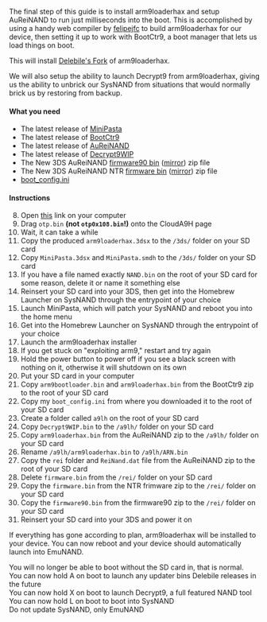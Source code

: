 The final step of this guide is to install arm9loaderhax and setup AuReiNAND to run just milliseconds into the boot. This is accomplished by using a handy web compiler by [felipejfc](https://gbatemp.net/threads/416385/) to build arm9loaderhax for our device, then setting it up to work with BootCtr9, a boot manager that lets us load things on boot.

This will install [Delebile's Fork](https://github.com/delebile/arm9loaderhax) of arm9loaderhax.

We will also setup the ability to launch Decrypt9 from arm9loaderhax, giving us the ability to unbrick our SysNAND from situations that would normally brick us by restoring from backup.

#### What you need

* The latest release of [MiniPasta](https://github.com/d0k3/MiniPasta/releases)
* The latest release of [BootCtr9](https://github.com/hartmannaf/BootCtr9/releases)
* The latest release of [AuReiNAND](https://github.com/AuroraWright/AuReiNand/releases)
* The latest release of [Decrypt9WIP](https://github.com/d0k3/Decrypt9WIP/releases)
* The New 3DS AuReiNAND [firmware90 bin](https://mega.nz/#!wwtymAKJ!ebBOlc6TaWSvYpiFlv4FPSJLCKlCuGrlRr4gtjm4SaU) ([mirror](https://drive.google.com/file/d/0BzPfvjeuhqoDSXV3SUxrbjBaVzQ/view?usp=sharing)) zip file
* The New 3DS AuReiNAND NTR [firmware bin](https://mega.nz/#!p0tTDJIQ!aikEtlvB8cjq-aJG9jC6GKx4uvlwN6oI9X2m1OY_ylE) ([mirror](https://drive.google.com/file/d/0BzPfvjeuhqoDM016eHZBQV95anc/view?usp=sharing)) zip file
* [boot_config.ini](https://gist.github.com/Plailect/66566928c286de6ecf61)

#### Instructions

8. Open [this](https://felipejfc.com/a9lh) link on your computer
9. Drag `otp.bin` **(not `otp0x108.bin`!)** onto the CloudA9H page
10. Wait, it can take a while
11. Copy the produced `arm9loaderhax.3dsx` to the `/3ds/` folder on your SD card
12. Copy `MiniPasta.3dsx` and `MiniPasta.smdh` to the `/3ds/` folder on your SD card
1. If you have a file named exactly `NAND.bin` on the root of your SD card for some reason, delete it or name it something else
12. Reinsert your SD card into your 3DS, then get into the Homebrew Launcher on SysNAND through the entrypoint of your choice
13. Launch MiniPasta, which will patch your SysNAND and reboot you into the home menu
14. Get into the Homebrew Launcher on SysNAND through the entrypoint of your choice
13. Launch the arm9loaderhax installer
14. If you get stuck on "exploiting arm9," restart and try again
14. Hold the power button to power off if you see a black screen with nothing on it, otherwise it will shutdown on its own
1. Put your SD card in your computer
2. Copy `arm9bootloader.bin` and `arm9loaderhax.bin` from the BootCtr9 zip to the root of your SD card
3. Copy my `boot_config.ini` from where you downloaded it to the root of your SD card
4. Create a folder called `a9lh` on the root of your SD card
7. Copy `Decrypt9WIP.bin` to the `/a9lh/` folder on your SD card
5. Copy `arm9loaderhax.bin` from the AuReiNAND zip to the `/a9lh/` folder on your SD card
6. Rename `/a9lh/arm9loaderhax.bin` to `/a9lh/ARN.bin`
5. Copy the `rei` folder and `ReiNand.dat` file from the AuReiNAND zip to the root of your SD card
4. Delete `firmware.bin` from the `/rei/` folder on your SD card
5. Copy the `firmware.bin` from the NTR frimware zip to the `/rei/` folder on your SD card
6. Copy the `firmware90.bin` from the firmware90 zip to the `/rei/` folder on your SD card
8. Reinsert your SD card into your 3DS and power it on

If everything has gone according to plan, arm9loaderhax will be installed to your device. You can now reboot and your device should automatically launch into EmuNAND.

You will no longer be able to boot without the SD card in, that is normal.    
You can now hold A on boot to launch any updater bins Delebile releases in the future    
You can now hold X on boot to launch Decrypt9, a full featured NAND tool    
You can now hold L on boot to boot into SysNAND    
Do not update SysNAND, only EmuNAND    